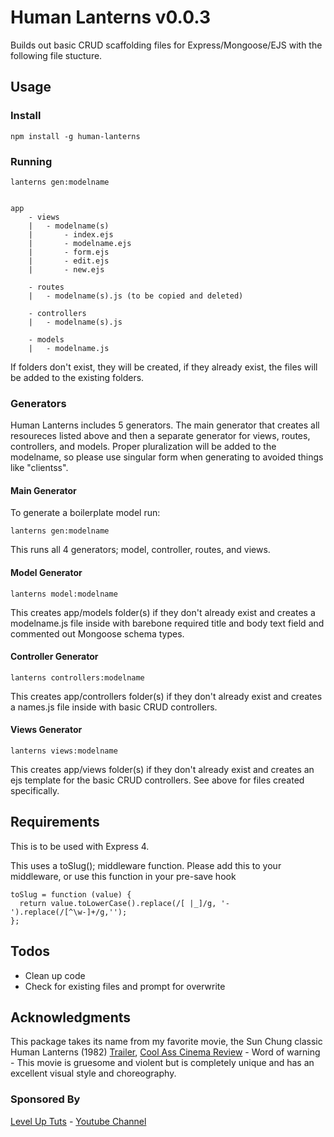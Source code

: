 # Human Lanterns v0.0.3

Builds out basic CRUD scaffolding files for Express/Mongoose/EJS with the following file stucture.

## Usage

### Install

    npm install -g human-lanterns

### Running

    lanterns gen:modelname
    

    app
    	- views
    	|	- modelname(s)
    	|		- index.ejs
    	|		- modelname.ejs
    	|		- form.ejs
    	|       - edit.ejs
    	|       - new.ejs
    
    	- routes
    	|	- modelname(s).js (to be copied and deleted)
    
    	- controllers 
    	|	- modelname(s).js
    
    	- models
    	|	- modelname.js

If folders don't exist, they will be created, if they already exist, the files will be added to the existing folders.


### Generators

Human Lanterns includes 5 generators. The main generator that creates all resoureces listed above and then a separate generator for views, routes, controllers, and models. Proper pluralization will be added to the modelname, so please use singular form when generating to avoided things like "clientss".

#### Main Generator

To generate a boilerplate model run:

    lanterns gen:modelname

This runs all 4 generators; model, controller, routes, and views.

#### Model Generator

	lanterns model:modelname

This creates app/models folder(s) if they don't already exist and creates a modelname.js file inside with barebone required title and body text field and commented out Mongoose schema types.

#### Controller Generator

    lanterns controllers:modelname

This creates app/controllers folder(s) if they don't already exist and creates a names.js file inside with basic CRUD controllers.


#### Views Generator

    lanterns views:modelname

This creates app/views folder(s) if they don't already exist and creates an ejs template for the basic CRUD controllers. See above for files created specifically.



## Requirements

This is to be used with Express 4.

This uses a toSlug(); middleware function. Please add this to your middleware, or use this function in your pre-save hook

    toSlug = function (value) {
      return value.toLowerCase().replace(/[ |_]/g, '-').replace(/[^\w-]+/g,'');
    };


## Todos

* Clean up code
* Check for existing files and prompt for overwrite


## Acknowledgments

This package takes its name from my favorite movie, the Sun Chung classic Human Lanterns (1982) [Trailer](https://www.youtube.com/watch?v=cIKSIT_0JsU), [Cool Ass Cinema Review](http://www.coolasscinema.com/2010/03/human-lanterns-1982-review.html)  - Word of warning - This movie is gruesome and violent but is completely unique and has an excellent visual style and choreography.

### Sponsored By

[Level Up Tuts](http://leveluptuts.com/) - [Youtube Channel](https://www.youtube.com/user/LevelUpTuts/)